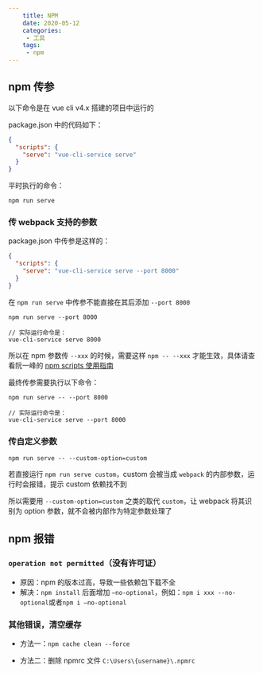 ```yaml
---
    title: NPM
    date: 2020-05-12
    categories:
     - 工具
    tags:
     - npm
---
```


<Boxx/>

## npm 传参

以下命令是在 vue cli v4.x 搭建的项目中运行的

package.json 中的代码如下：
```json
{
  "scripts": {
    "serve": "vue-cli-service serve"
  }
}
```

平时执行的命令：
```
npm run serve
```

### 传 webpack 支持的参数
package.json 中传参是这样的：
```json
{
  "scripts": {
    "serve": "vue-cli-service serve --port 8000"
  }
}
```

在 `npm run serve` 中传参不能直接在其后添加 `--port 8000`
```
npm run serve --port 8000

// 实际运行命令是：
vue-cli-service serve 8000
```

所以在 npm 参数传 `--xxx` 的时候，需要这样 `npm -- --xxx` 才能生效，具体请查看阮一峰的 [npm scripts 使用指南](http://www.ruanyifeng.com/blog/2016/10/npm_scripts.html)

最终传参需要执行以下命令：
```
npm run serve -- --port 8000

// 实际运行命令是：
vue-cli-service serve --port 8000
```

### 传自定义参数
```
npm run serve -- --custom-option=custom
```

若直接运行 `npm run serve custom`，custom 会被当成 `webpack` 的内部参数，运行时会报错，提示 custom 依赖找不到

所以需要用 `--custom-option=custom` 之类的取代 `custom`，让 webpack 将其识别为 option 参数，就不会被内部作为特定参数处理了

## npm 报错

### `operation not permitted`（没有许可证）
- 原因：npm 的版本过高，导致一些依赖包下载不全
- 解决：`npm install` 后面增加 `–no-optional`，例如：`npm i xxx --no-optional`或者`npm i –no-optional`

### 其他错误，清空缓存
- 方法一：`npm cache clean --force`

- 方法二：删除 npmrc 文件 `C:\Users\{username}\.npmrc`

